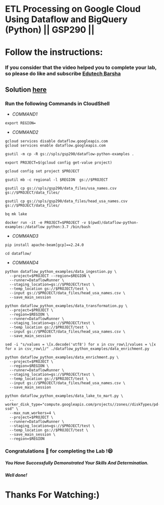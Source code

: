 # ETL Processing on Google Cloud Using Dataflow and BigQuery (Python) || GSP290 ||
# Follow the instructions:
### If you consider that the video helped you to complete your lab, so please do like and subscribe [Edutech Barsha](https://www.youtube.com/@edutechbarsha)
## Solution [here](https://youtu.be/T5vr5fS1awg)

### Run the following Commands in CloudShell
- *COMMAND1*
```
export REGION=
```
- *COMMAND2*
```
gcloud services disable dataflow.googleapis.com
gcloud services enable dataflow.googleapis.com

gsutil -m cp -R gs://spls/gsp290/dataflow-python-examples .

export PROJECT=$(gcloud config get-value project)

gcloud config set project $PROJECT

gsutil mb -c regional -l $REGION  gs://$PROJECT

gsutil cp gs://spls/gsp290/data_files/usa_names.csv gs://$PROJECT/data_files/

gsutil cp gs://spls/gsp290/data_files/head_usa_names.csv gs://$PROJECT/data_files/

bq mk lake

docker run -it -e PROJECT=$PROJECT -v $(pwd)/dataflow-python-examples:/dataflow python:3.7 /bin/bash
```
- *COMMAND3*
```
pip install apache-beam[gcp]==2.24.0

cd dataflow/
```
- *COMMAND4*
```
python dataflow_python_examples/data_ingestion.py \
  --project=$PROJECT --region=$REGION \
  --runner=DataflowRunner \
  --staging_location=gs://$PROJECT/test \
  --temp_location gs://$PROJECT/test \
  --input gs://$PROJECT/data_files/head_usa_names.csv \
  --save_main_session

python dataflow_python_examples/data_transformation.py \
  --project=$PROJECT \
  --region=$REGION \
  --runner=DataflowRunner \
  --staging_location=gs://$PROJECT/test \
  --temp_location gs://$PROJECT/test \
  --input gs://$PROJECT/data_files/head_usa_names.csv \
  --save_main_session

sed -i "s/values = \[x.decode('utf8') for x in csv_row\]/values = \[x for x in csv_row\]/" ./dataflow_python_examples/data_enrichment.py

python dataflow_python_examples/data_enrichment.py \
  --project=$PROJECT \
  --region=$REGION \
  --runner=DataflowRunner \
  --staging_location=gs://$PROJECT/test \
  --temp_location gs://$PROJECT/test \
  --input gs://$PROJECT/data_files/head_usa_names.csv \
  --save_main_session

python dataflow_python_examples/data_lake_to_mart.py \
  --worker_disk_type="compute.googleapis.com/projects//zones//diskTypes/pd-ssd" \
  --max_num_workers=4 \
  --project=$PROJECT \
  --runner=DataflowRunner \
  --staging_location=gs://$PROJECT/test \
  --temp_location gs://$PROJECT/test \
  --save_main_session \
  --region=$REGION
```

### Congratulations 🎉 for completing the Lab !😄

##### *You Have Successfully Demonstrated Your Skills And Determination.*

#### *Well done!*

# Thanks For Watching:)
